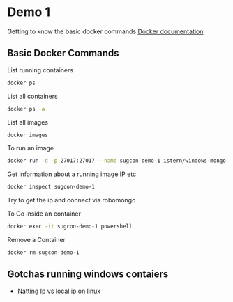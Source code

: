 # Demo 1
Getting to know the basic docker commands
[Docker documentation](https://docs.docker.com/)


## Basic Docker Commands
List running containers
```sh
docker ps
```

List all containers
```sh
docker ps -a
```

List all images
```sh
docker images
```

To run an image
```sh
docker run -d -p 27017:27017 --name sugcon-demo-1 istern/windows-mongo
```

Get information about a running image 
IP etc 
```sh
docker inspect sugcon-demo-1
```
Try to get the ip and connect via robomongo

To Go inside an container
```sh
docker exec -it sugcon-demo-1 powershell
```

Remove a Container
```sh
docker rm sugcon-demo-1
```

## Gotchas running windows contaiers

- Natting Ip vs local ip on linux
